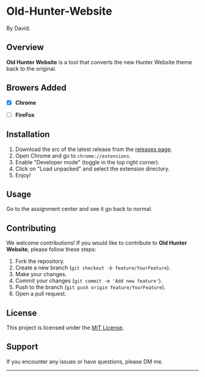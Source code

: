 # Old-Hunter-Website
By David.

## Overview

**Old Hunter Website** is a tool that converts the new Hunter Website theme back to the original.

## Browers Added

- [x] **Chrome**
- [ ] **FireFox**


## Installation

1. Download the src of the latest release from the [releases page](https://github.com/David3u/Old-Hunter-Website/releases).
2. Open Chrome and go to `chrome://extensions`.
3. Enable "Developer mode" (toggle in the top right corner).
4. Click on "Load unpacked" and select the extension directory.
5. Enjoy!

## Usage

Go to the assignment center and see it go back to normal.

## Contributing

We welcome contributions! If you would like to contribute to **Old Hunter Website**, please follow these steps:

1. Fork the repository.
2. Create a new branch (`git checkout -b feature/YourFeature`).
3. Make your changes.
4. Commit your changes (`git commit -m 'Add new feature'`).
5. Push to the branch (`git push origin feature/YourFeature`).
6. Open a pull request.

## License

This project is licensed under the [MIT License](https://opensource.org/license/mit).

## Support

If you encounter any issues or have questions, please DM me.

---

